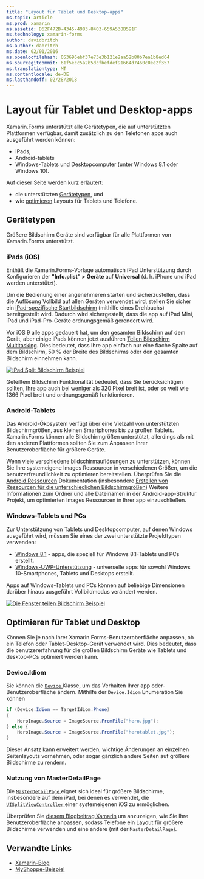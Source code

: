 ```yaml
---
title: "Layout für Tablet und Desktop-apps"
ms.topic: article
ms.prod: xamarin
ms.assetid: D62F472B-4345-4983-8403-659A538B591F
ms.technology: xamarin-forms
author: davidbritch
ms.author: dabritch
ms.date: 02/01/2016
ms.openlocfilehash: 053696ebf37e73e3b121e2aa52b80b7ea1b8ed64
ms.sourcegitcommit: 61f5ecc5a2b5dcfbefdef91664d7460c0ee2f357
ms.translationtype: MT
ms.contentlocale: de-DE
ms.lasthandoff: 02/28/2018
---
```

# <a name="layout-for-tablet-and-desktop-apps"></a>Layout für Tablet und Desktop-apps

Xamarin.Forms unterstützt alle Gerätetypen, die auf unterstützten Plattformen verfügbar, damit zusätzlich zu den Telefonen apps auch ausgeführt werden können:

* iPads,
* Android-tablets
* Windows-Tablets und Desktopcomputer (unter Windows 8.1 oder Windows 10).

Auf dieser Seite werden kurz erläutert:

* die unterstützten [Gerätetypen](#Device_Types), und
* wie [optimieren](#optimize) Layouts für Tablets und Telefone.

<a name="Device_Types" />

## <a name="device-types"></a>Gerätetypen

Größere Bildschirm Geräte sind verfügbar für alle Plattformen von Xamarin.Forms unterstützt.

### <a name="ipads-ios"></a>iPads (iOS)

Enthält die Xamarin.Forms-Vorlage automatisch iPad Unterstützung durch Konfigurieren der **"Info.plist" > Geräte** auf **Universal** (d. h. iPhone und iPad werden unterstützt).

Um die Bedienung einer angenehmeren starten und sicherzustellen, dass die Auflösung Vollbild auf allen Geräten verwendet wird, stellen Sie sicher ein [iPad-spezifische Startbildschirm](~/ios/app-fundamentals/images-icons/launch-screens.md) (mithilfe eines Drehbuchs) bereitgestellt wird. Dadurch wird sichergestellt, dass die app auf iPad Mini, iPad und iPad-Pro-Geräte ordnungsgemäß gerendert wird.

Vor iOS 9 alle apps gedauert hat, um den gesamten Bildschirm auf dem Gerät, aber einige iPads können jetzt ausführen [Teilen Bildschirm Multitasking](~/ios/platform/multitasking.md).
Dies bedeutet, dass Ihre app einfach nur eine flache Spalte auf dem Bildschirm, 50 % der Breite des Bildschirms oder den gesamten Bildschirm einnehmen kann.

[ ![](tablet-images/ipad-sml.png "iPad Split Bildschirm Beispiel")](tablet-images/ipad.png "iPad Split-Bildschirm-Beispiel")

Geteiltem Bildschirm Funktionalität bedeutet, dass Sie berücksichtigen sollten, Ihre app auch bei weniger als 320 Pixel breit ist, oder so weit wie 1366 Pixel breit und ordnungsgemäß funktionieren.

### <a name="android-tablets"></a>Android-Tablets

Das Android-Ökosystem verfügt über eine Vielzahl von unterstützten Bildschirmgrößen, aus kleinen Smartphones bis zu großen Tablets. Xamarin.Forms können alle Bildschirmgrößen unterstützt, allerdings als mit den anderen Plattformen sollten Sie zum Anpassen Ihrer Benutzeroberfläche für größere Geräte.

Wenn viele verschiedene bildschirmauflösungen zu unterstützen, können Sie Ihre systemeigene Images Ressourcen in verschiedenen Größen, um die benutzerfreundlichkeit zu optimieren bereitstellen.
Überprüfen Sie die [Android Ressourcen](~/android/app-fundamentals/resources-in-android/index.md) Dokumentation (insbesondere [Erstellen von Ressourcen für die unterschiedlichen Bildschirmgrößen](~/android/app-fundamentals/resources-in-android/resources-for-varying-screens.md)) Weitere Informationen zum Ordner und alle Dateinamen in der Android-app-Struktur Projekt, um optimierten Images Ressourcen in Ihrer app einzuschließen.

### <a name="windows-tablets-and-desktops"></a>Windows-Tablets und PCs

Zur Unterstützung von Tablets und Desktopcomputer, auf denen Windows ausgeführt wird, müssen Sie eines der zwei unterstützte Projekttypen verwenden:

* [Windows 8.1](~/xamarin-forms/platform/windows/installation/tablet.md) -
  apps, die speziell für Windows 8.1-Tablets und PCs erstellt.
* [Windows-UWP-Unterstützung](~/xamarin-forms/platform/windows/installation/universal.md) -
  universelle apps für sowohl Windows 10-Smartphones, Tablets und Desktops erstellt.

Apps auf Windows-Tablets und PCs können auf beliebige Dimensionen darüber hinaus ausgeführt Vollbildmodus verändert werden.

[ ![](tablet-images/splitscreen-sml.png "Die Fenster teilen Bildschirm Beispiel")](tablet-images/splitscreen.png "Bildschirm Beispiel die Fenster teilen")


<a name="optimize" />

## <a name="optimizing-for-tablet-and-desktop"></a>Optimieren für Tablet und Desktop

Können Sie je nach Ihrer Xamarin.Forms-Benutzeroberfläche anpassen, ob ein Telefon oder Tablet-Desktop-Gerät verwendet wird. Dies bedeutet, dass die benutzererfahrung für die großen Bildschirm Geräte wie Tablets und desktop-PCs optimiert werden kann.


### <a name="deviceidiom"></a>Device.Idiom

Sie können die [ `Device` ](~/xamarin-forms/platform/device.md) Klasse, um das Verhalten Ihrer app oder-Benutzeroberfläche ändern. Mithilfe der `Device.Idiom` Enumeration Sie können

```csharp
if (Device.Idiom == TargetIdiom.Phone)
{
    HeroImage.Source = ImageSource.FromFile("hero.jpg");
} else {
    HeroImage.Source = ImageSource.FromFile("herotablet.jpg");
}
```

Dieser Ansatz kann erweitert werden, wichtige Änderungen an einzelnen Seitenlayouts vornehmen, oder sogar gänzlich andere Seiten auf größere Bildschirme zu rendern.

### <a name="leveraging-masterdetailpage"></a>Nutzung von MasterDetailPage

Die [ `MasterDetailPage` ](https://developer.xamarin.com/api/type/Xamarin.Forms.MasterDetailPage/) eignet sich ideal für größere Bildschirme, insbesondere auf dem iPad, bei denen es verwendet, die [ `UISplitViewController` ](https://developer.xamarin.com/api/type/UIKit.UISplitViewController/) einer systemeigenen iOS zu ermöglichen.

Überprüfen Sie [diesem Blogbeitrag Xamarin](https://blog.xamarin.com/bringing-xamarin-forms-apps-to-tablets/) um anzuzeigen, wie Sie Ihre Benutzeroberfläche anpassen, sodass Telefone ein Layout für größere Bildschirme verwenden und eine andere (mit der `MasterDetailPage`).



## <a name="related-links"></a>Verwandte Links

- [Xamarin-Blog](https://blog.xamarin.com/bringing-xamarin-forms-apps-to-tablets/)
- [MyShoppe-Beispiel](https://github.com/jamesmontemagno/myshoppe)
